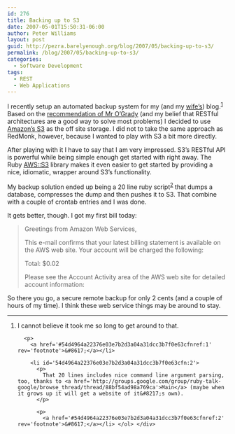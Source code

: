```yaml
---
id: 276
title: Backing up to S3
date: 2007-05-01T15:50:31-06:00
author: Peter Williams
layout: post
guid: http://pezra.barelyenough.org/blog/2007/05/backing-up-to-s3/
permalink: /blog/2007/05/backing-up-to-s3/
categories:
  - Software Development
tags:
  - REST
  - Web Applications
---
```

I recently setup an automated backup system for my (and my [wife&#8217;s](http://barelyenough.org/notablog)) blog.<sup id='54d4964a22376e03e7b2d3a04a31dcc3b7f0e63cfnref:1'><a href='#54d4964a22376e03e7b2d3a04a31dcc3b7f0e63cfn:1' rel='footnote'>1</a></sup> Based on the [recommendation of Mr O&#8217;Grady](http://redmonk.com/sogrady/2007/01/13/itreport_backup/) (and my belief that RESTful architectures are a good way to solve most problems) I decided to use [Amazon&#8217;s S3](http://www.amazon.com/gp/browse.html?node=16427261) as the off site storage. I did not to take the same approach as RedMonk, however, because I wanted to play with S3 a bit more directly.

After playing with it I have to say that I am very impressed. S3&#8217;s RESTful API is powerful while being simple enough get started with right away. The Ruby [AWS::S3](http://amazon.rubyforge.org/) library makes it even easier to get started by providing a nice, idiomatic, wrapper around S3&#8217;s functionality.

My backup solution ended up being a 20 line ruby script<sup id='54d4964a22376e03e7b2d3a04a31dcc3b7f0e63cfnref:2'><a href='#54d4964a22376e03e7b2d3a04a31dcc3b7f0e63cfn:2' rel='footnote'>2</a></sup> that dumps a database, compresses the dump and then pushes it to S3. That combine with a couple of crontab entries and I was done.

It gets better, though. I got my first bill today:

> Greetings from Amazon Web Services,
> 
> This e-mail confirms that your latest billing statement is available on the AWS web site. Your account will be charged the following:
> 
> Total: $0.02
> 
> Please see the Account Activity area of the AWS web site for detailed account information:

So there you go, a secure remote backup for only 2 cents (and a couple of hours of my time). I think these web service things may be around to stay.

<div class='footnotes'>
  <hr />
  
  <ol>
    <li id='54d4964a22376e03e7b2d3a04a31dcc3b7f0e63cfn:1'>
      <p>
        I cannot believe it took me so long to get around to that.
      </p>
      
      <p>
        <a href='#54d4964a22376e03e7b2d3a04a31dcc3b7f0e63cfnref:1' rev='footnote'>&#8617;</a></li> 
        
        <li id='54d4964a22376e03e7b2d3a04a31dcc3b7f0e63cfn:2'>
          <p>
            That 20 lines includes nice command line argument parsing, too, thanks to <a href='http://groups.google.com/group/ruby-talk-google/browse_thread/thread/88bf54ad98a769ca'>Main</a> (maybe when it grows up it will get a website of it&#8217;s own).
          </p>
          
          <p>
            <a href='#54d4964a22376e03e7b2d3a04a31dcc3b7f0e63cfnref:2' rev='footnote'>&#8617;</a></li> </ol> </div>